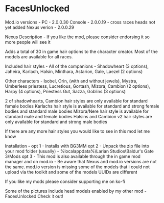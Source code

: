 # FacesUnlocked
Mod.io versions - 
PC - 2.0.0.30
Console - 2.0.0.19 - cross races heads not yet added 
Nexus verion - 2.0.0.29


Nexus Description - 
If you like the mod, please consider endorsing it so more people will see it

Adds a total of 30 in game hair options to the character creator.
Most of the models are available for all races.

Included hair styles -
All of the companions - Shadowheart (3 options), Jaheira, Karlach, Halsin, Minthara, Astarion, Gale, Laezel (2 options)

Other characters - Isobel, Orin, (with and without jewels), Mystra, Umberlees priestess, Lucretious, Gortash, Mizora, Cambion (2 options), Harpy (4 options), Priestess Gut, Sazza, Goblins (3 options)

2 of shadowhearts, Cambion hair styles are only available for standard female bodies
Karlachs hair style is available for standard and strong female bodies and standard male bodies
Mizora/Nere hair style is available for standard male and female bodies
Halsins and Cambion v2 hair styles are only available for standard and strong male bodies

If there are any more hair styles you would like to see in this mod let me know 

Installation - 
opt 1 - Installs with BG3MM
opt 2 - Unpack the zip file into your mod folder (usually) - %localappdata%\Larian Studios\Baldur's Gate 3\Mods
opt 3 - This mod is also available through the in game mod manager and on mod.io - Be aware that Nexus and mod.io versions are not the same. mod.io version is missing some of the models that i could not upload via the toolkit and some of the models UUIDs are different



If you like my mods please consider supporting me on ko-fi




Some of the pictures include head models enabled by my other mod - FacesUnlocked Check it out!